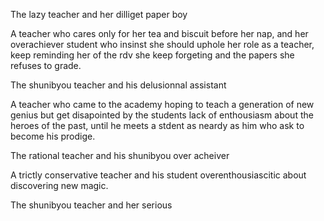 
The lazy teacher and her dilliget paper boy

A teacher who cares only for her tea and biscuit before her nap, and her 
overachiever student who insinst she should uphole her role as a teacher, keep
reminding her of the rdv she keep forgeting and the papers she refuses to 
grade.

The shunibyou teacher and his delusionnal assistant

A teacher who came to the academy hoping to teach a generation of new genius
but get disapointed by the students lack of enthousiasm about the heroes of the
past, until he meets a stdent as neardy as him who ask to become his prodige.

The rational teacher and his shunibyou over acheiver

A trictly conservative teacher and his student overenthousiascitic about 
discovering new magic.

The shunibyou teacher and her serious 
